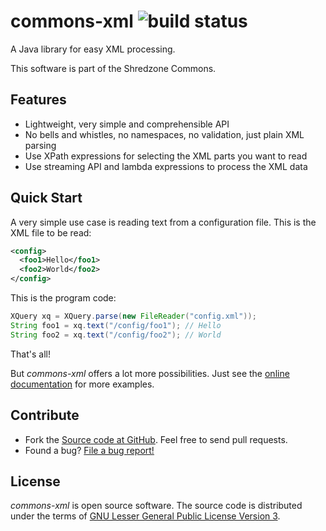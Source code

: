 # commons-xml ![build status](https://jenkins.shredzone.net/project/commons-xml/builds/status.png?ref=master)

A Java library for easy XML processing.

This software is part of the Shredzone Commons.

## Features

* Lightweight, very simple and comprehensible API
* No bells and whistles, no namespaces, no validation, just plain XML parsing
* Use XPath expressions for selecting the XML parts you want to read
* Use streaming API and lambda expressions to process the XML data

## Quick Start

A very simple use case is reading text from a configuration file. This is the XML file to be read:

```xml
<config>
  <foo1>Hello</foo1>
  <foo2>World</foo2>
</config>
```

This is the program code:

```java
XQuery xq = XQuery.parse(new FileReader("config.xml"));
String foo1 = xq.text("/config/foo1"); // Hello
String foo2 = xq.text("/config/foo2"); // World
```

That's all!

But _commons-xml_ offers a lot more possibilities. Just see the [online documentation](http://www.shredzone.org/maven/commons-xml/) for more examples.

## Contribute

* Fork the [Source code at GitHub](https://github.com/shred/commons-xml). Feel free to send pull requests.
* Found a bug? [File a bug report!](https://github.com/shred/commons-xml/issues)

## License

_commons-xml_ is open source software. The source code is distributed under the terms of [GNU Lesser General Public License Version 3](http://www.gnu.org/licenses/lgpl-3.0.html).
